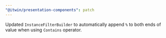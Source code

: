 ```yaml
---
"@itwin/presentation-components": patch
---
```


Updated `InstanceFilterBuilder` to automatically append `%` to both ends of value when using `Contains` operator.
